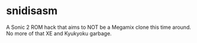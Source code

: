 # snidisasm
A Sonic 2 ROM hack that aims to NOT be a Megamix clone this time around. No more of that XE and Kyukyoku garbage.
